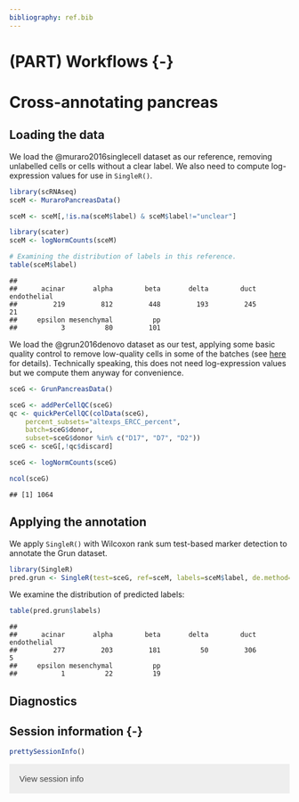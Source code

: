 ```yaml
---
bibliography: ref.bib
---
```


# (PART) Workflows {-}

# Cross-annotating pancreas

<script>
document.addEventListener("click", function (event) {
    if (event.target.classList.contains("aaron-collapse")) {
        event.target.classList.toggle("active");
        var content = event.target.nextElementSibling;
        if (content.style.display === "block") {
            content.style.display = "none";
        } else {
            content.style.display = "block";
        }
    }
})
</script>

<style>
.aaron-collapse {
  background-color: #eee;
  color: #444;
  cursor: pointer;
  padding: 18px;
  width: 100%;
  border: none;
  text-align: left;
  outline: none;
  font-size: 15px;
}

.aaron-content {
  padding: 0 18px;
  display: none;
  overflow: hidden;
  background-color: #f1f1f1;
}
</style>

## Loading the data

We load the @muraro2016singlecell dataset as our reference, 
removing unlabelled cells or cells without a clear label.
We also need to compute log-expression values for use in `SingleR()`.


```r
library(scRNAseq)
sceM <- MuraroPancreasData()

sceM <- sceM[,!is.na(sceM$label) & sceM$label!="unclear"] 

library(scater)
sceM <- logNormCounts(sceM)
```


```r
# Examining the distribution of labels in this reference.
table(sceM$label)
```

```
## 
##      acinar       alpha        beta       delta        duct endothelial 
##         219         812         448         193         245          21 
##     epsilon mesenchymal          pp 
##           3          80         101
```

We load the @grun2016denovo dataset as our test,
applying some basic quality control to remove low-quality cells in some of the batches
(see [here](https://osca.bioconductor.org/grun-human-pancreas-cel-seq2.html#quality-control-8) for details).
Technically speaking, this does not need log-expression values but we compute them anyway for convenience.


```r
sceG <- GrunPancreasData()

sceG <- addPerCellQC(sceG)
qc <- quickPerCellQC(colData(sceG), 
    percent_subsets="altexps_ERCC_percent",
    batch=sceG$donor,
    subset=sceG$donor %in% c("D17", "D7", "D2"))
sceG <- sceG[,!qc$discard]

sceG <- logNormCounts(sceG)
```


```r
ncol(sceG)
```

```
## [1] 1064
```

## Applying the annotation

We apply `SingleR()` with Wilcoxon rank sum test-based marker detection to annotate the Grun dataset.


```r
library(SingleR)
pred.grun <- SingleR(test=sceG, ref=sceM, labels=sceM$label, de.method="wilcox")
```

We examine the distribution of predicted labels:


```r
table(pred.grun$labels)
```

```
## 
##      acinar       alpha        beta       delta        duct endothelial 
##         277         203         181          50         306           5 
##     epsilon mesenchymal          pp 
##           1          22          19
```

## Diagnostics

## Session information {-}


```r
prettySessionInfo()
```

<button class="aaron-collapse">View session info</button>
<div class="aaron-content">
```
R version 4.0.0 Patched (2020-05-01 r78341)
Platform: x86_64-pc-linux-gnu (64-bit)
Running under: Ubuntu 18.04.4 LTS

Matrix products: default
BLAS:   /home/luna/Software/R/R-4-0-branch-dev/lib/libRblas.so
LAPACK: /home/luna/Software/R/R-4-0-branch-dev/lib/libRlapack.so

locale:
 [1] LC_CTYPE=en_US.UTF-8       LC_NUMERIC=C              
 [3] LC_TIME=en_US.UTF-8        LC_COLLATE=en_US.UTF-8    
 [5] LC_MONETARY=en_US.UTF-8    LC_MESSAGES=en_US.UTF-8   
 [7] LC_PAPER=en_US.UTF-8       LC_NAME=C                 
 [9] LC_ADDRESS=C               LC_TELEPHONE=C            
[11] LC_MEASUREMENT=en_US.UTF-8 LC_IDENTIFICATION=C       

attached base packages:
[1] parallel  stats4    stats     graphics  grDevices utils     datasets 
[8] methods   base     

other attached packages:
 [1] SingleR_1.3.5               scater_1.17.3              
 [3] ggplot2_3.3.1               scRNAseq_2.3.4             
 [5] SingleCellExperiment_1.11.4 SummarizedExperiment_1.19.5
 [7] DelayedArray_0.15.1         matrixStats_0.56.0         
 [9] Biobase_2.49.0              GenomicRanges_1.41.5       
[11] GenomeInfoDb_1.25.1         IRanges_2.23.9             
[13] S4Vectors_0.27.12           BiocGenerics_0.35.4        
[15] BiocStyle_2.17.0            rebook_0.99.0              

loaded via a namespace (and not attached):
 [1] bitops_1.0-6                  bit64_0.9-7                  
 [3] httr_1.4.1                    tools_4.0.0                  
 [5] R6_2.4.1                      irlba_2.3.3                  
 [7] vipor_0.4.5                   DBI_1.1.0                    
 [9] colorspace_1.4-1              withr_2.2.0                  
[11] gridExtra_2.3                 tidyselect_1.1.0             
[13] processx_3.4.2                bit_1.1-15.2                 
[15] curl_4.3                      compiler_4.0.0               
[17] graph_1.67.1                  BiocNeighbors_1.7.0          
[19] bookdown_0.19                 scales_1.1.1                 
[21] callr_3.4.3                   rappdirs_0.3.1               
[23] stringr_1.4.0                 digest_0.6.25                
[25] rmarkdown_2.2                 XVector_0.29.2               
[27] pkgconfig_2.0.3               htmltools_0.4.0              
[29] limma_3.45.5                  dbplyr_1.4.4                 
[31] fastmap_1.0.1                 rlang_0.4.6                  
[33] RSQLite_2.2.0                 shiny_1.4.0.2                
[35] DelayedMatrixStats_1.11.0     generics_0.0.2               
[37] BiocParallel_1.23.0           dplyr_1.0.0                  
[39] RCurl_1.98-1.2                magrittr_1.5                 
[41] BiocSingular_1.5.0            GenomeInfoDbData_1.2.3       
[43] scuttle_0.99.9                Matrix_1.2-18                
[45] Rcpp_1.0.4.6                  ggbeeswarm_0.6.0             
[47] munsell_0.5.0                 viridis_0.5.1                
[49] lifecycle_0.2.0               edgeR_3.31.3                 
[51] stringi_1.4.6                 yaml_2.2.1                   
[53] zlibbioc_1.35.0               BiocFileCache_1.13.0         
[55] AnnotationHub_2.21.0          grid_4.0.0                   
[57] blob_1.2.1                    dqrng_0.2.1                  
[59] promises_1.1.1                ExperimentHub_1.15.0         
[61] crayon_1.3.4                  lattice_0.20-41              
[63] locfit_1.5-9.4                CodeDepends_0.6.5            
[65] knitr_1.28                    ps_1.3.3                     
[67] pillar_1.4.4                  igraph_1.2.5                 
[69] codetools_0.2-16              XML_3.99-0.3                 
[71] glue_1.4.1                    BiocVersion_3.12.0           
[73] evaluate_0.14                 scran_1.17.1                 
[75] BiocManager_1.30.10           vctrs_0.3.1                  
[77] httpuv_1.5.4                  gtable_0.3.0                 
[79] purrr_0.3.4                   assertthat_0.2.1             
[81] xfun_0.14                     rsvd_1.0.3                   
[83] mime_0.9                      xtable_1.8-4                 
[85] later_1.1.0.1                 viridisLite_0.3.0            
[87] tibble_3.0.1                  AnnotationDbi_1.51.0         
[89] beeswarm_0.2.3                memoise_1.1.0                
[91] statmod_1.4.34                ellipsis_0.3.1               
[93] interactiveDisplayBase_1.27.5
```
</div>
